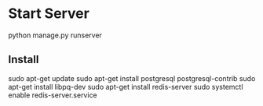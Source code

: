 # Start Server
python manage.py runserver

## Install
sudo apt-get update
sudo apt-get install postgresql postgresql-contrib
sudo apt-get install libpq-dev
sudo apt-get install redis-server
sudo systemctl enable redis-server.service
